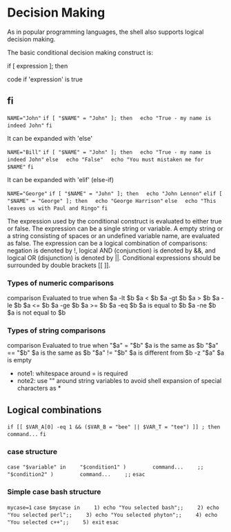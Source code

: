 # Decision Making

As in popular programming languages, the shell also supports logical decision making.

The basic conditional decision making construct is:

if [ expression ]; then

code if 'expression' is true

## fi

`NAME="John"`
`if [ "$NAME" = "John" ]; then`
`  echo "True - my name is indeed John"`
`fi`

It can be expanded with 'else'

`NAME="Bill"`
`if [ "$NAME" = "John" ]; then`
`  echo "True - my name is indeed John"`
`else`
`  echo "False"`
`  echo "You must mistaken me for $NAME"`
`fi`

It can be expanded with 'elif' (else-if)

`NAME="George"`
`if [ "$NAME" = "John" ]; then`
`  echo "John Lennon"`
`elif [ "$NAME" = "George" ]; then`
`  echo "George Harrison"`
`else`
`  echo "This leaves us with Paul and Ringo"`
`fi`

The expression used by the conditional construct is evaluated to either true or false. The expression can be a single string or variable. A empty string or a string consisting of spaces or an undefined variable name, are evaluated as false. The expression can be a logical combination of comparisons: negation is denoted by !, logical AND (conjunction) is denoted by &&, and logical OR (disjunction) is denoted by ||. Conditional expressions should be surrounded by double brackets [[ ]].

### Types of numeric comparisons
comparison    Evaluated to true when
$a -lt $b    $a < $b
$a -gt $b    $a > $b
$a -le $b    $a <= $b
$a -ge $b    $a >= $b
$a -eq $b    $a is equal to $b
$a -ne $b    $a is not equal to $b

### Types of string comparisons
comparison    Evaluated to true when
"$a" = "$b"     $a is the same as $b
"$a" == "$b"    $a is the same as $b
"$a" != "$b"    $a is different from $b
-z "$a"         $a is empty

- note1: whitespace around = is required
- note2: use "" around string variables to avoid shell expansion of special characters as *

## Logical combinations

`if [[ $VAR_A[0] -eq 1 && ($VAR_B = "bee" || $VAR_T = "tee") ]] ; then`
`    command...`
`fi`

### case structure

`case "$variable" in`
`    "$condition1" )`
`        command...`
`    ;;`
`    "$condition2" )`
`        command...`
`    ;;`
`esac`

### Simple case bash structure

`mycase=1`
`case $mycase in`
`    1) echo "You selected bash";;`
`    2) echo "You selected perl";;`
`    3) echo "You selected phyton";;`
`    4) echo "You selected c++";;`
`    5) exit`
`esac`